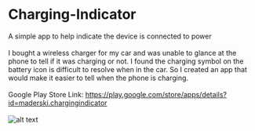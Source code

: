 # Charging-Indicator
A simple app to help indicate the device is connected to power<br /><br />
I bought a wireless charger for my car and was unable to glance at the phone to tell if it was charging or not. I found the charging symbol on the battery icon is difficult to resolve when in the car. So I created an app that would make it easier to tell when the phone is charging.<br /><br />
Google Play Store Link: https://play.google.com/store/apps/details?id=maderski.chargingindicator<br /><br />
![alt text](https://lh3.googleusercontent.com/GlmIT9Ee31EDG-JvHZ6s1bJH-2PnEYLJcHXbZr_npJWcZsSUcj3-Js4HYSsrdx5xzw=w720-h310-rw)
